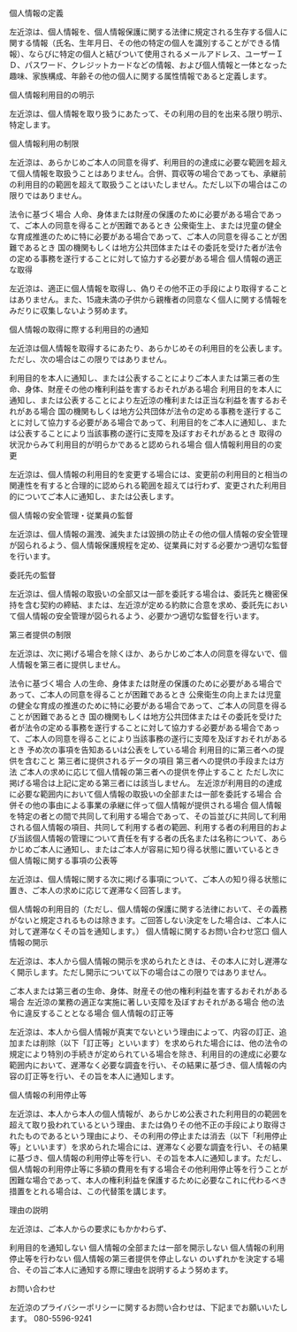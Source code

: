 個人情報の定義

左近涼は、個人情報を、個人情報保護に関する法律に規定される生存する個人に関する情報（氏名、生年月日、その他の特定の個人を識別することができる情報）、ならびに特定の個人と結びついて使用されるメールアドレス、ユーザーＩＤ、パスワード、クレジットカードなどの情報、および個人情報と一体となった趣味、家族構成、年齢その他の個人に関する属性情報であると定義します。

個人情報利用目的の明示

左近涼は、個人情報を取り扱うにあたって、その利用の目的を出来る限り明示、特定します。

個人情報利用の制限

左近涼は、あらかじめご本人の同意を得ず、利用目的の達成に必要な範囲を超えて個人情報を取扱うことはありません。合併、買収等の場合であっても、承継前の利用目的の範囲を超えて取扱うことはいたしません。ただし以下の場合はこの限りではありません。

法令に基づく場合
人命、身体または財産の保護のために必要がある場合であって、ご本人の同意を得ることが困難であるとき
公衆衛生上、または児童の健全な育成推進のために特に必要がある場合であって、ご本人の同意を得ることが困難であるとき
国の機関もしくは地方公共団体またはその委託を受けた者が法令の定める事務を遂行することに対して協力する必要がある場合
個人情報の適正な取得

左近涼は、適正に個人情報を取得し、偽りその他不正の手段により取得することはありません。また、15歳未満の子供から親権者の同意なく個人に関する情報をみだりに収集しないよう努めます。

個人情報の取得に際する利用目的の通知

左近涼は個人情報を取得するにあたり、あらかじめその利用目的を公表します。ただし、次の場合はこの限りではありません。

利用目的を本人に通知し、または公表することによりご本人または第三者の生命、身体、財産その他の権利利益を害するおそれがある場合
利用目的を本人に通知し、または公表することにより左近涼の権利または正当な利益を害するおそれがある場合
国の機関もしくは地方公共団体が法令の定める事務を遂行することに対して協力する必要がある場合であって、利用目的をご本人に通知し、または公表することにより当該事務の遂行に支障を及ぼすおそれがあるとき
取得の状況からみて利用目的が明らかであると認められる場合
個人情報利用目的の変更

左近涼は、個人情報の利用目的を変更する場合には、変更前の利用目的と相当の関連性を有すると合理的に認められる範囲を超えては行わず、変更された利用目的についてご本人に通知し、または公表します。

個人情報の安全管理・従業員の監督

左近涼は、個人情報の漏洩、滅失または毀損の防止その他の個人情報の安全管理が図られるよう、個人情報保護規程を定め、従業員に対する必要かつ適切な監督を行います。

委託先の監督

左近涼は、個人情報の取扱いの全部又は一部を委託する場合は、委託先と機密保持を含む契約の締結、または、左近涼が定める約款に合意を求め、委託先において個人情報の安全管理が図られるよう、必要かつ適切な監督を行います。

第三者提供の制限

左近涼は、次に掲げる場合を除くほか、あらかじめご本人の同意を得ないで、個人情報を第三者に提供しません。

法令に基づく場合
人の生命、身体または財産の保護のために必要がある場合であって、ご本人の同意を得ることが困難であるとき
公衆衛生の向上または児童の健全な育成の推進のために特に必要がある場合であって、ご本人の同意を得ることが困難であるとき
国の機関もしくは地方公共団体またはその委託を受けた者が法令の定める事務を遂行することに対して協力する必要がある場合であって、ご本人の同意を得ることにより当該事務の遂行に支障を及ぼすおそれがあるとき
予め次の事項を告知あるいは公表をしている場合
利用目的に第三者への提供を含むこと
第三者に提供されるデータの項目
第三者への提供の手段または方法
ご本人の求めに応じて個人情報の第三者への提供を停止すること
    ただし次に掲げる場合は上記に定める第三者には該当しません。
左近涼が利用目的の達成に必要な範囲内において個人情報の取扱いの全部または一部を委託する場合
合併その他の事由による事業の承継に伴って個人情報が提供される場合
個人情報を特定の者との間で共同して利用する場合であって、その旨並びに共同して利用される個人情報の項目、共同して利用する者の範囲、利用する者の利用目的および当該個人情報の管理について責任を有する者の氏名または名称について、あらかじめご本人に通知し、またはご本人が容易に知り得る状態に置いているとき
個人情報に関する事項の公表等

左近涼は、個人情報に関する次に掲げる事項について、ご本人の知り得る状態に置き、ご本人の求めに応じて遅滞なく回答します。

個人情報の利用目的（ただし、個人情報の保護に関する法律において、その義務がないと規定されるものは除きます。ご回答しない決定をした場合は、ご本人に対して遅滞なくその旨を通知します。）
個人情報に関するお問い合わせ窓口
個人情報の開示

左近涼は、本人から個人情報の開示を求められたときは、その本人に対し遅滞なく開示します。ただし開示について以下の場合はこの限りではありません。

ご本人または第三者の生命、身体、財産その他の権利利益を害するおそれがある場合
左近涼の業務の適正な実施に著しい支障を及ぼすおそれがある場合
他の法令に違反することとなる場合
個人情報の訂正等

左近涼は、本人から個人情報が真実でないという理由によって、内容の訂正、追加または削除（以下「訂正等」といいます）を求められた場合には、他の法令の規定により特別の手続きが定められている場合を除き、利用目的の達成に必要な範囲内において、遅滞なく必要な調査を行い、その結果に基づき、個人情報の内容の訂正等を行い、その旨を本人に通知します。

個人情報の利用停止等

左近涼は、本人から本人の個人情報が、あらかじめ公表された利用目的の範囲を超えて取り扱われているという理由、または偽りその他不正の手段により取得されたものであるという理由により、その利用の停止または消去（以下「利用停止等」といいます）を求められた場合には、遅滞なく必要な調査を行い、その結果に基づき、個人情報の利用停止等を行い、その旨を本人に通知します。ただし、個人情報の利用停止等に多額の費用を有する場合その他利用停止等を行うことが困難な場合であって、本人の権利利益を保護するために必要なこれに代わるべき措置をとれる場合は、この代替策を講じます。

理由の説明

左近涼は、ご本人からの要求にもかかわらず、

利用目的を通知しない
個人情報の全部または一部を開示しない
個人情報の利用停止等を行わない
個人情報の第三者提供を停止しない
のいずれかを決定する場合、その旨ご本人に通知する際に理由を説明するよう努めます。

お問い合わせ

左近涼のプライバシーポリシーに関するお問い合わせは、下記までお願いいたします。
080-5596-9241
